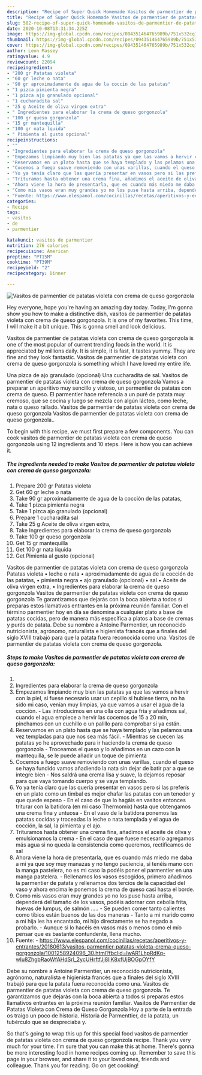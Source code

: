 ```yaml
---
description: "Recipe of Super Quick Homemade Vasitos de parmentier de patatas violeta con crema de queso gorgonzola"
title: "Recipe of Super Quick Homemade Vasitos de parmentier de patatas violeta con crema de queso gorgonzola"
slug: 582-recipe-of-super-quick-homemade-vasitos-de-parmentier-de-patatas-violeta-con-crema-de-queso-gorgonzola
date: 2020-10-08T13:31:34.225Z
image: https://img-global.cpcdn.com/recipes/094351464765989b/751x532cq70/vasitos-de-parmentier-de-patatas-violeta-con-crema-de-queso-gorgonzola-foto-principal.jpg
thumbnail: https://img-global.cpcdn.com/recipes/094351464765989b/751x532cq70/vasitos-de-parmentier-de-patatas-violeta-con-crema-de-queso-gorgonzola-foto-principal.jpg
cover: https://img-global.cpcdn.com/recipes/094351464765989b/751x532cq70/vasitos-de-parmentier-de-patatas-violeta-con-crema-de-queso-gorgonzola-foto-principal.jpg
author: Leon Massey
ratingvalue: 4.9
reviewcount: 22094
recipeingredient:
- "200 gr Patatas violeta"
- "60 gr leche o nata"
- "90 gr aproximadamente de agua de la coccin de las patatas"
- "1 pizca pimienta negra"
- "1 pizca ajo granulado opcional"
- "1 cucharadita sal"
- "25 g Aceite de oliva virgen extra"
- " Ingredientes para elaborar la crema de queso gorgonzola"
- "100 gr queso gorgonzola"
- "15 gr mantequilla"
- "100 gr nata lquida"
- " Pimienta al gusto opcional"
recipeinstructions:
- ""
- "Ingredientes para elaborar la crema de queso gorgonzola"
- "Empezamos limpiando muy bien las patatas ya que las vamos a hervir con la piel, si fuese necesario usar un cepillo si hubiese tierra, no ha sido mi caso, venían muy limpias, ya que vamos a usar el agua de la cocción. Las introducimos en una olla con agua fría y añadimos sal, cuando el agua empiece a hervir las cocemos de 15 a 20 min, pinchamos con un cuchillo o un palillo para comprobar si ya están."
- "Reservamos en un plato hasta que se haya templado y las pelamos una vez templadas para que nos sea más fácil. Mientras se cuecen las patatas yo he aprovechado para ir haciendo la crema de queso gorgonzola Troceamos el queso y lo añadimos en un cazo con la mantequilla, se le puede añadir un toque de pimienta"
- "Cocemos a fuego suave removiendo con unas varillas, cuando el queso se haya fundido vamos añadiendo la nata sin dejar de batir par a que se integre bien Nos saldrá una crema lisa y suave, la dejamos reposar para que vaya tomando cuerpo y se vaya templando."
- "Yo ya tenía claro que las quería presentar en vasos pero si las preferís en un plato como un timbal es mejor chafar las patatas con un tenedor y que quede espeso En el caso de que lo hagáis en vasitos entonces triturar con la batidora (en mi caso Thermomix) hasta que obtengamos una crema fina y untuosa En el vaso de la batidora ponemos las patatas cocidas y troceadas la leche o nata templada y el agua de cocción, la sal, la pimienta y el ajo."
- "Trituramos hasta obtener una crema fina, añadimos el aceite de oliva y emulsionamos la crema En el caso de que fuese necesario agregamos más agua si no queda la consistencia como queremos, rectificamos de sal"
- "Ahora viene la hora de presentarla, que es cuando más miedo me daba a mi ya que soy muy manazas y no tengo paciencia, si tenéis mano con la manga pastelera, no es mi caso la podéis poner el parmentier en una manga pastelera. Rellenamos los vasos escogidos, primero añadimos la parmentier de patata y rellenamos dos tercios de la capacidad del vaso y ahora encima le ponemos la crema de queso casi hasta el borde."
- "Como mis vasos eran muy grandes yo no los puse hasta arriba, dependerá del tamaño de los vasos, podéis adornar con cebolla frita, huevas de lumpus, de salmón ….. Se pueden comer tanto calientes como tibios están buenos de las dos maneras Tanto a mi marido como a mi hija les ha encantado, mi hijo directamente se ha negado a probarlo. Aunque si lo hacéis en vasos más o menos como el mío pensar que es bastante contundente, llena mucho."
- "Fuente: https://www.elespanol.com/cocinillas/recetas/aperitivos-y-entrantes/20180613/vasitos-parmentier-patatas-violeta-crema-queso-gorgonzola/1001258924096_30.html?fbclid=IwAR1LhpRdKq-wIu8ZhgbRaoWfAHdSrl_2ycUHrftfJj8lIK8xfUjBOGpOYfY"
categories:
- Recipe
tags:
- vasitos
- de
- parmentier

katakunci: vasitos de parmentier 
nutrition: 276 calories
recipecuisine: American
preptime: "PT15M"
cooktime: "PT39M"
recipeyield: "2"
recipecategory: Dinner

---
```



![Vasitos de parmentier de patatas violeta con crema de queso gorgonzola](https://img-global.cpcdn.com/recipes/094351464765989b/751x532cq70/vasitos-de-parmentier-de-patatas-violeta-con-crema-de-queso-gorgonzola-foto-principal.jpg)

Hey everyone, hope you're having an amazing day today. Today, I'm gonna show you how to make a distinctive dish, vasitos de parmentier de patatas violeta con crema de queso gorgonzola. It is one of my favorites. This time, I will make it a bit unique. This is gonna smell and look delicious.

Vasitos de parmentier de patatas violeta con crema de queso gorgonzola is one of the most popular of current trending foods in the world. It is appreciated by millions daily. It is simple, it is fast, it tastes yummy. They are fine and they look fantastic. Vasitos de parmentier de patatas violeta con crema de queso gorgonzola is something which I have loved my entire life.

Una pizca de ajo granulado (opcional) Una cucharadita de sal. Vasitos de parmentier de patatas violeta con crema de queso gorgonzola Vamos a preparar un aperitivo muy sencillo y vistoso, un parmentier de patatas con crema de queso. El parmentier hace referencia a un puré de patata muy cremoso, que se cocina y luego se mezcla con algún lácteo, como leche, nata o queso rallado. Vasitos de parmentier de patatas violeta con crema de queso gorgonzola Vasitos de parmentier de patatas violeta con crema de queso gorgonzola..


To begin with this recipe, we must first prepare a few components. You can cook vasitos de parmentier de patatas violeta con crema de queso gorgonzola using 12 ingredients and 10 steps. Here is how you can achieve it.

<!--inarticleads1-->

##### The ingredients needed to make Vasitos de parmentier de patatas violeta con crema de queso gorgonzola:

1. Prepare 200 gr Patatas violeta
1. Get 60 gr leche o nata
1. Take 90 gr aproximadamente de agua de la cocción de las patatas,
1. Take 1 pizca pimienta negra
1. Take 1 pizca ajo granulado (opcional)
1. Prepare 1 cucharadita sal
1. Take 25 g Aceite de oliva virgen extra,
1. Take  Ingredientes para elaborar la crema de queso gorgonzola
1. Take 100 gr queso gorgonzola
1. Get 15 gr mantequilla
1. Get 100 gr nata líquida
1. Get  Pimienta al gusto (opcional)


Vasitos de parmentier de patatas violeta con crema de queso gorgonzola Patatas violeta • leche o nata • aproximadamente de agua de la cocción de las patatas, • pimienta negra • ajo granulado (opcional) • sal • Aceite de oliva virgen extra, • Ingredientes para elaborar la crema de queso gorgonzola Vasitos de parmentier de patatas violeta con crema de queso gorgonzola Te garantizamos que dejarás con la boca abierta a todos si preparas estos llamativos entrantes en la próxima reunión familiar. Con el término parmentier hoy en día se denomina a cualquier plato a base de patatas cocidas, pero de manera más específica a platos a base de cremas y purés de patata. Debe su nombre a Antoine Parmentier, un reconocido nutricionista, agrónomo, naturalista e higienista francés que a finales del siglo XVIII trabajó para que la patata fuera reconocida como una. Vasitos de parmentier de patatas violeta con crema de queso gorgonzola. 

<!--inarticleads2-->

##### Steps to make Vasitos de parmentier de patatas violeta con crema de queso gorgonzola:

1. 
1. Ingredientes para elaborar la crema de queso gorgonzola
1. Empezamos limpiando muy bien las patatas ya que las vamos a hervir con la piel, si fuese necesario usar un cepillo si hubiese tierra, no ha sido mi caso, venían muy limpias, ya que vamos a usar el agua de la cocción. - Las introducimos en una olla con agua fría y añadimos sal, cuando el agua empiece a hervir las cocemos de 15 a 20 min, pinchamos con un cuchillo o un palillo para comprobar si ya están.
1. Reservamos en un plato hasta que se haya templado y las pelamos una vez templadas para que nos sea más fácil. - Mientras se cuecen las patatas yo he aprovechado para ir haciendo la crema de queso gorgonzola - Troceamos el queso y lo añadimos en un cazo con la mantequilla, se le puede añadir un toque de pimienta
1. Cocemos a fuego suave removiendo con unas varillas, cuando el queso se haya fundido vamos añadiendo la nata sin dejar de batir par a que se integre bien - Nos saldrá una crema lisa y suave, la dejamos reposar para que vaya tomando cuerpo y se vaya templando.
1. Yo ya tenía claro que las quería presentar en vasos pero si las preferís en un plato como un timbal es mejor chafar las patatas con un tenedor y que quede espeso - En el caso de que lo hagáis en vasitos entonces triturar con la batidora (en mi caso Thermomix) hasta que obtengamos una crema fina y untuosa - En el vaso de la batidora ponemos las patatas cocidas y troceadas la leche o nata templada y el agua de cocción, la sal, la pimienta y el ajo.
1. Trituramos hasta obtener una crema fina, añadimos el aceite de oliva y emulsionamos la crema - En el caso de que fuese necesario agregamos más agua si no queda la consistencia como queremos, rectificamos de sal
1. Ahora viene la hora de presentarla, que es cuando más miedo me daba a mi ya que soy muy manazas y no tengo paciencia, si tenéis mano con la manga pastelera, no es mi caso la podéis poner el parmentier en una manga pastelera. - Rellenamos los vasos escogidos, primero añadimos la parmentier de patata y rellenamos dos tercios de la capacidad del vaso y ahora encima le ponemos la crema de queso casi hasta el borde.
1. Como mis vasos eran muy grandes yo no los puse hasta arriba, dependerá del tamaño de los vasos, podéis adornar con cebolla frita, huevas de lumpus, de salmón ….. - Se pueden comer tanto calientes como tibios están buenos de las dos maneras - Tanto a mi marido como a mi hija les ha encantado, mi hijo directamente se ha negado a probarlo. - Aunque si lo hacéis en vasos más o menos como el mío pensar que es bastante contundente, llena mucho.
1. Fuente: - https://www.elespanol.com/cocinillas/recetas/aperitivos-y-entrantes/20180613/vasitos-parmentier-patatas-violeta-crema-queso-gorgonzola/1001258924096_30.html?fbclid=IwAR1LhpRdKq-wIu8ZhgbRaoWfAHdSrl_2ycUHrftfJj8lIK8xfUjBOGpOYfY


Debe su nombre a Antoine Parmentier, un reconocido nutricionista, agrónomo, naturalista e higienista francés que a finales del siglo XVIII trabajó para que la patata fuera reconocida como una. Vasitos de parmentier de patatas violeta con crema de queso gorgonzola. Te garantizamos que dejarás con la boca abierta a todos si preparas estos llamativos entrantes en la próxima reunión familiar. Vasitos de Parmentier de Patatas Violeta con Crema de Queso Gorgonzola Hoy a parte de la entrada os traigo un poco de historia. Historia de Parmenttier, de la patata, un tubérculo que se despreciaba y. 

So that's going to wrap this up for this special food vasitos de parmentier de patatas violeta con crema de queso gorgonzola recipe. Thank you very much for your time. I'm sure that you can make this at home. There's gonna be more interesting food in home recipes coming up. Remember to save this page in your browser, and share it to your loved ones, friends and colleague. Thank you for reading. Go on get cooking!
